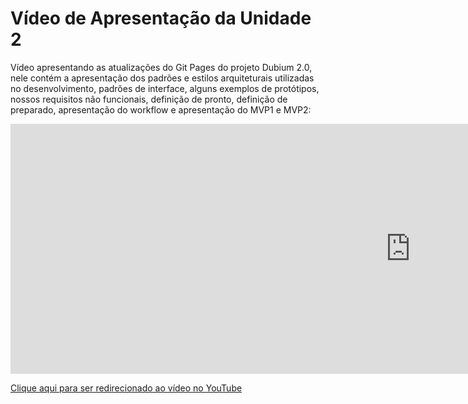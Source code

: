 # Vídeo de Apresentação da Unidade 2

 Vídeo apresentando as atualizações do Git Pages do projeto Dubium 2.0, nele contém a apresentação dos padrões e estilos arquiteturais utilizadas no desenvolvimento, padrões de interface, alguns exemplos de protótipos, nossos requisitos não funcionais, definição de pronto, definição de preparado, apresentação do workflow e apresentação do MVP1 e MVP2:



<iframe width="1280" height="400px" src="https://www.youtube.com/embed/LrSAdK0llmo" title="MDS - UNIDADE 02" frameborder="0" allow="accelerometer; autoplay; clipboard-write; encrypted-media; gyroscope; picture-in-picture; web-share" allowfullscreen></iframe>

<a href="https://www.youtube.com/watch?v=LrSAdK0llmo">Clique aqui para ser redirecionado ao vídeo no YouTube</a>